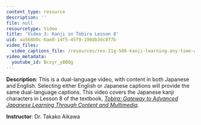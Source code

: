 ```yaml
---
content_type: resource
description: ''
file: null
resourcetype: Video
title: 'Video 3: Kanji in Tobira Lesson 8'
uid: aa568b0c-6ae8-14f5-45f9-196db3dc8f7b
video_files:
  video_captions_file: /resources/res-21g-506-kanji-learning-any-time-any-place-for-japanese-vi-spring-2021/kanji-video-lectures/video-3-kanji-in-tobira-lesson-8/Bcxyr_yBBQg.vtt
video_metadata:
  youtube_id: Bcxyr_yBBQg
---
```


**Description**: This is a dual-language video, with content in both Japanese and English. Selecting either English or Japanese captions will provide the same dual-language captions. This video covers the Japanese kanji characters in Lesson 8 of the textbook, _[Tobira: Gateway to Advanced Japanese Learning Through Content and Multimedia](https://tobiraweb.9640.jp/)_.

**Instructor**: Dr. Takako Aikawa